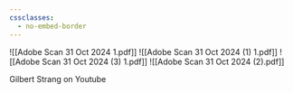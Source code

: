 ```yaml
---
cssclasses:
  - no-embed-border
---
```

![[Adobe Scan 31 Oct 2024 1.pdf]]
![[Adobe Scan 31 Oct 2024 (1) 1.pdf]]
![[Adobe Scan 31 Oct 2024 (3) 1.pdf]]
![[Adobe Scan 31 Oct 2024 (2).pdf]]

Gilbert Strang on Youtube